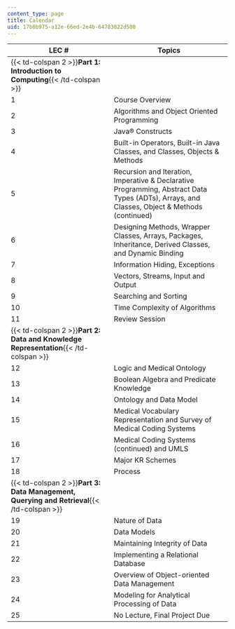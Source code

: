 ```yaml
---
content_type: page
title: Calendar
uid: 17b0b975-a12e-66ed-2e4b-64783022d500
---
```


| LEC # | Topics |
| --- | --- |
| {{< td-colspan 2 >}}**Part 1: Introduction to Computing**{{< /td-colspan >}} ||
| 1 | Course Overview |
| 2 | Algorithms and Object Oriented Programming |
| 3 | Java® Constructs |
| 4 | Built-in Operators, Built-in Java Classes, and Classes, Objects & Methods |
| 5 | Recursion and Iteration, Imperative & Declarative Programming, Abstract Data Types (ADTs), Arrays, and Classes, Object & Methods (continued) |
| 6 | Designing Methods, Wrapper Classes, Arrays, Packages, Inheritance, Derived Classes, and Dynamic Binding |
| 7 | Information Hiding, Exceptions |
| 8 | Vectors, Streams, Input and Output |
| 9 | Searching and Sorting |
| 10 | Time Complexity of Algorithms |
| 11 | Review Session |
| {{< td-colspan 2 >}}**Part 2: Data and Knowledge Representation**{{< /td-colspan >}} ||
| 12 | Logic and Medical Ontology |
| 13 | Boolean Algebra and Predicate Knowledge |
| 14 | Ontology and Data Model |
| 15 | Medical Vocabulary Representation and Survey of Medical Coding Systems |
| 16 | Medical Coding Systems (continued) and UMLS |
| 17 | Major KR Schemes |
| 18 | Process |
| {{< td-colspan 2 >}}**Part 3: Data Management, Querying and Retrieval**{{< /td-colspan >}} ||
| 19 | Nature of Data |
| 20 | Data Models |
| 21 | Maintaining Integrity of Data |
| 22 | Implementing a Relational Database |
| 23 | Overview of Object-oriented Data Management |
| 24 | Modeling for Analytical Processing of Data |
| 25 | No Lecture, Final Project Due